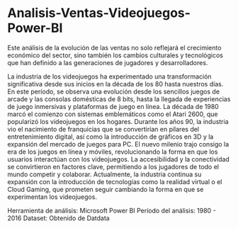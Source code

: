 # Analisis-Ventas-Videojuegos-Power-BI
Este análisis de la evolución de las ventas no solo reflejará el crecimiento económico del sector, sino también los cambios culturales y tecnológicos que han definido a las generaciones de jugadores y desarrolladores.

La industria de los videojuegos ha experimentado una transformación significativa desde sus inicios en la década de los 80 hasta nuestros días. En este período, se observa una evolución desde los sencillos juegos de arcade y las consolas domésticas de 8 bits, hasta la llegada de experiencias de juego inmersivas y plataformas de juego en línea.
La década de 1980 marcó el comienzo con sistemas emblemáticos como el Atari 2600, que popularizó los videojuegos en los hogares. Durante los años 90, la industria vio el nacimiento de franquicias que se convertirían en pilares del entretenimiento digital, así como la introducción de gráficos en 3D y la expansión del mercado de juegos para PC. El nuevo milenio trajo consigo la era de los juegos en línea y móviles, revolucionando la forma en que los usuarios interactúan con los videojuegos. La accesibilidad y la conectividad se convirtieron en factores clave, permitiendo a los jugadores de todo el mundo competir y colaborar.
Actualmente, la industria continua su expansión con la introducción de tecnologías como la realidad virtual o el Cloud Gaming, que prometen seguir cambiando la forma en que se experimentan los videojuegos.

Herramienta de análisis: Microsoft Power BI
Período del análisis: 1980 - 2016
Dataset: Obtenido de Datdata
